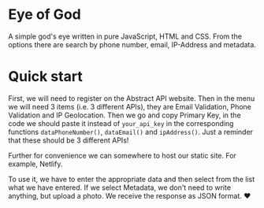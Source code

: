 # Eye of God
A simple god's eye written in pure JavaScript, HTML and CSS. From the options there are search by phone number, email, IP-Address and metadata.

# Quick start
First, we will need to register on the Abstract API website. Then in the menu we will need 3 items (i.e. 3 different APIs), they are Email Validation, Phone Validation and IP Geolocation. Then we go and copy Primary Key, in the code we should paste it instead of ``your_api_key`` in the corresponding functions ``dataPhoneNumber()``, ``dataEmail()`` and ``ipAddress()``. Just a reminder that these should be 3 different APIs!

Further for convenience we can somewhere to host our static site. For example, Netlify.

To use it, we have to enter the appropriate data and then select from the list what we have entered. If we select Metadata, we don't need to write anything, but upload a photo. We receive the response as JSON format. ❤️
